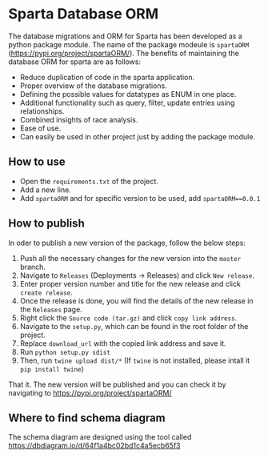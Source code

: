 # Sparta Database ORM

The database migrations and ORM for Sparta has been developed as a python package module. The name of the package modeule is `spartaORM` (https://pypi.org/project/spartaORM/). The benefits of maintaining the database ORM for sparta are as follows:

- Reduce duplication of code in the sparta application.
- Proper overview of the database migrations.
- Defining the possible values for datatypes as ENUM in one place. 
- Additional functionality such as query, filter, update entries using relationships.
- Combined insights of race analysis.
- Ease of use.
- Can easily be used in other project just by adding the package module.

## How to use

- Open the `requirements.txt` of the project.
- Add a new line.
- Add `spartaORM` and for specific version to be used, add `spartaORM==0.0.1`

## How to publish
In oder to publish a new version of the package, follow the below steps:

1. Push all the necessary changes for the new version into the `master` branch.
2. Navigate to `Releases` (Deployments -> Releases) and click `New release`.
3. Enter proper version number and title for the new release and click `create release`.
4. Once the release is done, you will find the details of the new release in the `Releases` page.
5. Right click the `Source code (tar.gz)` and click `copy link address`.
6. Navigate to the `setup.py`, which can be found in the root folder of the project.
7. Replace `download_url` with the copied link address and save it.
8. Run `python setup.py sdist`
9. Then, run `twine upload dist/*` (If `twine` is not installed, please intall it `pip install twine`)

That it. The new version will be published and you can check it by navigating to https://pypi.org/project/spartaORM/

## Where to find schema diagram

The schema diagram are designed using the tool called https://dbdiagram.io/d/64f1a4bc02bd1c4a5ecb65f3